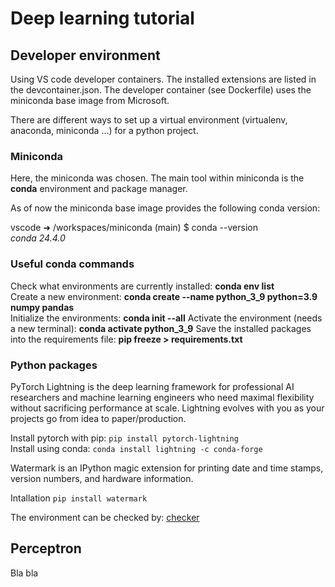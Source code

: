 # Deep learning tutorial

## Developer environment
Using VS code developer containers. The installed extensions are listed in the devcontainer.json. The developer container (see Dockerfile) uses the miniconda base image from Microsoft. 

There are different ways to set up a virtual environment (virtualenv, anaconda, miniconda ...) for a python project. 

### Miniconda

Here, the miniconda was chosen. The main tool within miniconda is the **conda** environment and package manager.

As of now the miniconda base image provides the following conda version:

vscode ➜ /workspaces/miniconda (main) $ conda --version\
*conda 24.4.0*

### Useful conda commands

Check what environments are currently installed: **conda env list**\
Create a new environment: **conda create --name python_3_9  python=3.9 numpy pandas**\
Initialize the environments: **conda init --all**
Activate the environment (needs a new terminal): **conda activate python_3_9**
Save the installed packages into the requirements file: **pip freeze > requirements.txt**

### Python packages

PyTorch Lightning is the deep learning framework for professional AI researchers and machine learning engineers who need maximal flexibility without sacrificing performance at scale. Lightning evolves with you as your projects go from idea to paper/production.

Install pytorch with pip: ``pip install pytorch-lightning``\
Install using conda: ``conda install lightning -c conda-forge``

Watermark is an IPython magic extension for printing date and time stamps, version numbers, and hardware information.

Intallation ``pip install watermark``

The environment can be checked by: [checker](jupyter_check_environment.ipynb)

## Perceptron

Bla bla
